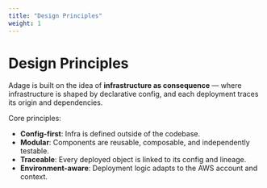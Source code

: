```yaml
---
title: "Design Principles"
weight: 1
---
```


# Design Principles

Adage is built on the idea of **infrastructure as consequence** — where infrastructure is shaped by declarative config, and each deployment traces its origin and dependencies.

Core principles:

- **Config-first**: Infra is defined outside of the codebase.
- **Modular**: Components are reusable, composable, and independently testable.
- **Traceable**: Every deployed object is linked to its config and lineage.
- **Environment-aware**: Deployment logic adapts to the AWS account and context.
